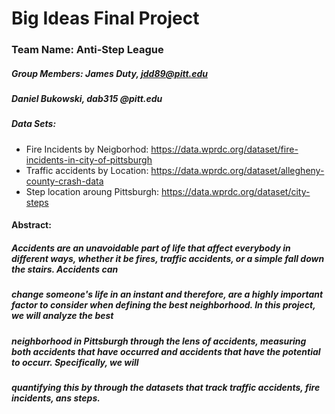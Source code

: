 # Big Ideas Final Project
### Team Name: Anti-Step League
##### Group Members: James Duty, jdd89@pitt.edu
#####                Daniel Bukowski, dab315 @pitt.edu
##### Data Sets:
* Fire Incidents by Neigborhod: https://data.wprdc.org/dataset/fire-incidents-in-city-of-pittsburgh
* Traffic accidents by Location: https://data.wprdc.org/dataset/allegheny-county-crash-data
* Step location aroung Pittsburgh: https://data.wprdc.org/dataset/city-steps
#### Abstract:
##### Accidents are an unavoidable part of life that affect everybody in different ways, whether it be fires, traffic accidents, or a simple fall down the stairs. Accidents can
##### change someone's life in an instant and therefore, are a highly important factor to consider when defining the best neighborhood. In this project, we will analyze the best
##### neighborhood in Pittsburgh through the lens of accidents, measuring both accidents that have occurred and accidents that have the potential to occurr. Specifically, we will 
##### quantifying this by through the datasets  that track traffic accidents, fire incidents, ans steps.
